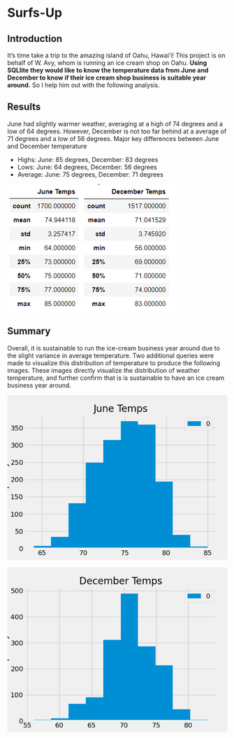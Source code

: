 # Surfs-Up
## Introduction
It’s time take a trip to the amazing island of Oahu, Hawai’i! This project is on behalf of W. Avy, whom is running an ice cream shop on Oahu. **Using SQLlite they would like to know the temperature data from June and December to know if their ice cream shop business is suitable year around.** So I help him out with the following analysis. 
## Results
June had slightly warmer weather, averaging at a high of 74 degrees and a low of 64 degrees. However, December is not too far behind at a average of 71 degrees and a low of 56 degrees.
Major key differences between June and December temperature
* Highs: June: 85 degrees, December: 83 degrees
* Lows: June: 64 degrees, December: 56 degrees
* Average: June: 75 degrees, December: 71 degrees

![comp](comp.png)

## Summary
Overall, it is sustainable to run the ice-cream business year around due to the slight variance in average temperature. Two additional queries were made to visualize this distribution of temperature to produce the following images. These images directly visualize the distribution of weather temperature, and further confirm that is is sustainable to have an ice cream business year around. 

![june_temps_p](june_temps_p.png)


![dec_temps_p](dec_temps_p.png)
